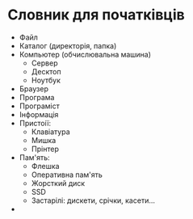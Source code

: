 # Словник для початківців

- Файл
- Каталог (директорія, папка)
- Компьютер (обчислювальна машина)
  - Сервер
  - Десктоп
  - Ноутбук
- Браузер
- Програма
- Програміст
- Інформація
- Пристоії:
  - Клавіатура
  - Мишка
  - Прінтер
- Пам'ять:
  - Флешка
  - Оперативна пам'ять
  - Жорсткий диск
  - SSD
  - Застарілі: дискети, срічки, касети...
- 
